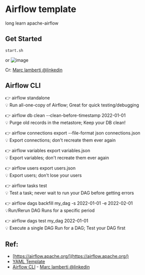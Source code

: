 # Airflow template
long learn apache-airflow

## Get Started
```bash
start.sh
```
or
![image](https://user-images.githubusercontent.com/43924465/187859368-39264548-65c5-4911-9eb4-5b7d2d8f5bb4.png)

Cr: [Marc lamberti @linkedin](https://www.linkedin.com/posts/marclamberti_dataengineer-airflow-dataengineering-activity-6970022178763194369-H_PJ?utm_source=share&utm_medium=member_desktop)


## Airflow CLI

👉 airflow standalone<br />
💡 Run all-one-copy of Airflow; Great for quick testing/debugging

👉 airflow db clean --clean-before-timestamp 2022-01-01<br />
💡 Purge old records in the metastore; Keep your DB clean!

👉 airflow connections export --file-format json connections.json<br />
💡 Export connections; don't recreate them ever again

👉 airflow variables export variables.json<br />
💡 Export variables; don't recreate them ever again

👉 airflow users export users.json<br />
💡 Export users; don't lose your users

👉 airflow tasks test<br />
💡 Test a task; never wait to run your DAG before getting errors

👉 airflow dags backfill my_dag -s 2022-01-01 -e 2022-02-01<br />
💡Run/Rerun DAG Runs for a specific period

👉 airflow dags test my_dag 2022-01-01<br />
💡 Execute a single DAG Run for a DAG; Test your DAG first
## Ref:
- [https://airflow.apache.org/](https://airflow.apache.org/)
- [YAML Template](https://airflow.apache.org/docs/apache-airflow/stable/docker-compose.yaml)
- [Airflow CLI](#airflow-cli) - [Marc lamberti @linkedin](https://www.linkedin.com/posts/marclamberti_airflow-dataengineering-dataengineer-activity-6966051745110093825-CkOt)
